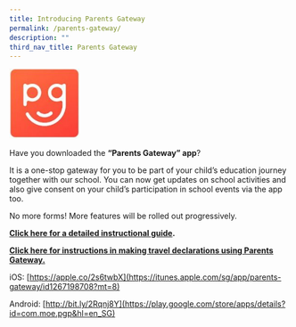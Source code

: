 ```yaml
---
title: Introducing Parents Gateway
permalink: /parents-gateway/
description: ""
third_nav_title: Parents Gateway
---
```

<img src="/images/Parents-Gateway-150x150.jpg"  
style="width:25%">

Have you downloaded the **“Parents Gateway” app**?

It is a one-stop gateway for you to be part of your child’s education journey together with our school. You can now get updates on school activities and also give consent on your child’s participation in school events via the app too.

No more forms! More features will be rolled out progressively.

**[Click here for a detailed instructional guide](/files/Parents-Gateway-Onboarding.pdf).**

**[Click here for instructions in making travel declarations using Parents Gateway.](/making-travel-declarations-on-parents-gateway/)**


iOS: [https://apple.co/2s6twbX](https://itunes.apple.com/sg/app/parents-gateway/id1267198708?mt=8)

Android: [http://bit.ly/2Rqnj8Y](https://play.google.com/store/apps/details?id=com.moe.pgp&hl=en_SG)